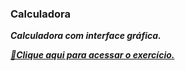 ### Calculadora

<b><i>
Calculadora com interface gráfica.

<a href="https://calculadora-ten-omega.vercel.app/">🔗Clique aqui para acessar o exercício.

